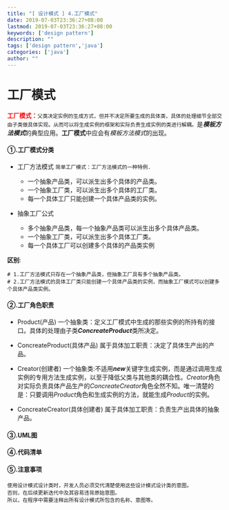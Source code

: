 ```yaml
---
title: "[ 设计模式 ] 4.工厂模式"
date: 2019-07-03T23:36:27+08:00
lastmod: 2019-07-03T23:36:27+08:00
keywords: ['design pattern']
description: ""
tags: ['design pattern','java']
categories: ['java']
author: ""
---
```

# 工厂模式
<font style="color:red;">**工厂模式：**</font>`父类决定实例的生成方式，但并不决定所要生成的具体类，具体的处理细节全部交由子类做具体实现。从而可以将生成实例的框架和实际负责生成实例的类进行解耦。`是***模板方法模式***的典型应用。**工厂模式**中应会有*模板方法模式*的出现。
#### ①.工厂模式分类
+ 工厂方法模式
`简单工厂模式：工厂方法模式的一种特例.`
    + 一个抽象产品类，可以派生出多个具体的产品类。
    + 一个抽象工厂类，可以派生出多个具体的工厂类。
    + 每一个具体工厂只能创建一个具体产品类的实例。


+ 抽象工厂公式
    + 多个抽象产品类，每一个抽象产品类可以派生出多个具体产品类。
    + 一个抽象工厂类，可以派生出多个具体工厂类。
    + 每一个具体工厂可以创建多个具体的产品类实例

**区别**:

```shell 
# 1.工厂方法模式只存在一个抽象产品类，但抽象工厂具有多个抽象产品类。
# 2.工厂方法模式的具体工厂类只能创建一个具体产品类的实例，而抽象工厂模式可以创建多个具体产品类实例。
```
#### ②.工厂角色职责
+ Product(产品)
一个抽象类：定义工厂模式中生成的那些实例的所持有的接口。具体的处理由子类***ConcreateProduct***类所决定。

+ ConcreateProduct(具体产品)
属于具体加工职责：决定了具体生产出的产品。

+ Creator(创建者)
一个抽象类:不适用***new***关键字生成实例，而是通过调用生成实例的专用方法生成实例，以至于降低父类与其他类的耦合性。*Creator*角色对实际负责具体产品生产的*ConcreateCreator*角色全然不知。唯一清楚的是：只要调用*Product*角色和生成实例的方法，就能生成*Product*的实例。

+ ConcreateCreator(具体创建者)
属于具体加工职责：负责生产出具体的抽象产品。

#### ③.UML图

#### ④.代码清单

#### ⑤.注意事项
```shell
使用设计模式设计类时，开发人员必须交代清楚使用这些设计模式设计类的意图。
否则，在后续更新迭代中及其容易违背原始意图。
所以，在程序中需要注释出所有设计模式所包含的名称、意图等。
```